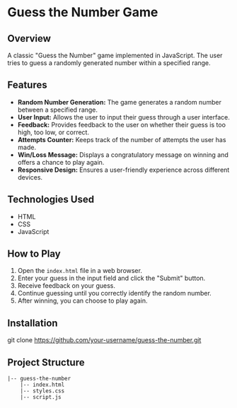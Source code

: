 # Guess the Number Game

## Overview

A classic "Guess the Number" game implemented in JavaScript. The user tries to guess a randomly generated number within a specified range.

## Features

- **Random Number Generation:** The game generates a random number between a specified range.
- **User Input:** Allows the user to input their guess through a user interface.
- **Feedback:** Provides feedback to the user on whether their guess is too high, too low, or correct.
- **Attempts Counter:** Keeps track of the number of attempts the user has made.
- **Win/Loss Message:** Displays a congratulatory message on winning and offers a chance to play again.
- **Responsive Design:** Ensures a user-friendly experience across different devices.

## Technologies Used

- HTML
- CSS
- JavaScript

## How to Play

1. Open the `index.html` file in a web browser.
2. Enter your guess in the input field and click the "Submit" button.
3. Receive feedback on your guess.
4. Continue guessing until you correctly identify the random number.
5. After winning, you can choose to play again.

## Installation
git clone https://github.com/your-username/guess-the-number.git

## Project Structure

```plaintext
|-- guess-the-number
    |-- index.html
    |-- styles.css
    |-- script.js

